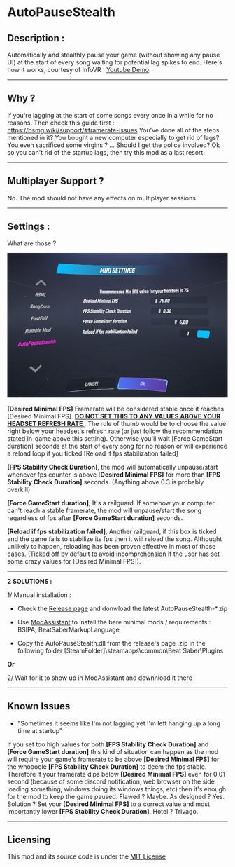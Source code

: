 # AutoPauseStealth

## Description :

Automatically and stealthly pause your game (without showing any pause UI) at the start of every song waiting for potential lag spikes to end.
Here's how it works, courtesy of InfoVR :  <a href="https://www.youtube.com/watch?v=VX57BkbV5AQ">Youtube Demo</a>

----------

## Why ?

If you're lagging at the start of some songs every once in a while for no reasons.
Then check this guide first : https://bsmg.wiki/support/#framerate-issues
You've done all of the steps mentioned in it? You bought a new computer especially to get rid of lags? You even sacrificed some virgins ? ... Should I get the police involved?
Ok so you can't rid of the startup lags, then try this mod as a last resort.

----------

## Multiplayer Support ?

No. The mod should not have any effects on multiplayer sessions.

----------

## Settings :

What are those ?

![InGameSettings](https://github.com/Aryetis/AutoPauseStealth/blob/master/AutoPauseStealth/Resources/SettingsMenuInGame.jpg)

**[Desired Minimal FPS]** Framerate will be considered stable once it reaches [Desired Minimal FPS]. **<ins> DO NOT SET THIS TO ANY VALUES ABOVE YOUR HEADSET REFRESH RATE </ins>**. The rule of thumb would be to choose the value right below your headset's refresh rate (or just follow the recommendation stated in-game above this setting). Otherwise you'll wait [Force GameStart duration] seconds at the start of every song for no reason or will experience a reload loop if you ticked [Reload if fps stabilization failed]

**[FPS Stability Check Duration]**, the mod will automatically unpause/start whenever fps counter is above **[Desired Minimal FPS]** for more than **[FPS Stability Check Duration]** seconds. (Anything above 0.3 is probably overkill)

**[Force GameStart duration]**, It's a railguard. If somehow your computer can't reach a stable framerate, the mod will unpause/start the song regardless of fps after **[Force GameStart duration]** seconds.

**[Reload if fps stabilization failed]**, Another railguard, if this box is ticked and the game fails to stabilize its fps then it will reload the song. Althought unlikely to happen, reloading has been proven effective in most of those cases. (Ticked off by default to avoid incomprehension if the user has set some crazy values for [Desired Minimal FPS]).

----------

**2 SOLUTIONS :**

1/ Manual installation :

- Check the <a href="https://github.com/Aryetis/AutoPauseStealth/releases">Release page</a> and donwload the latest AutoPauseStealth-\*.zip

- Use <a href="https://github.com/Assistant/ModAssistant">ModAssistant</a> to install the bare minimal mods / requirements : BSIPA, BeatSaberMarkupLanguage

- Copy the AutoPauseStealth.dll from the release's page .zip in the following folder [SteamFolder]\steamapps\common\Beat Saber\Plugins

**Or** 

2/ Wait for it to show up in ModAssistant and downnload it there

----------

## Known Issues

- "Sometimes it seems like I'm not lagging yet I'm left hanging up a long time at startup"

If you set too high values for both **[FPS Stability Check Duration]** and **[Force GameStart duration]** this kind of situation can happen as the mod will require your game's framerate to be above **[Desired Minimal FPS]** for the whoooole **[FPS Stability Check Duration]** to deem the fps stable. Therefore if your framerate dips below **[Desired Minimal FPS]** even for 0.01 second (because of some discord notification, web browser on the side loading something, windows doing its windows things, etc) then it's enough for the mod to keep the game paused. Flawed ? Maybe. As designed ? Yes. Solution ? Set your **[Desired Minimal FPS]** to a correct value and most importantly lower **[FPS Stability Check Duration]**. Hotel ? Trivago.

----------

## Licensing 

This mod and its source code is under the <a href="https://github.com/Aryetis/AutoPauseStealth/blob/master/LICENSE">MIT License</a>
